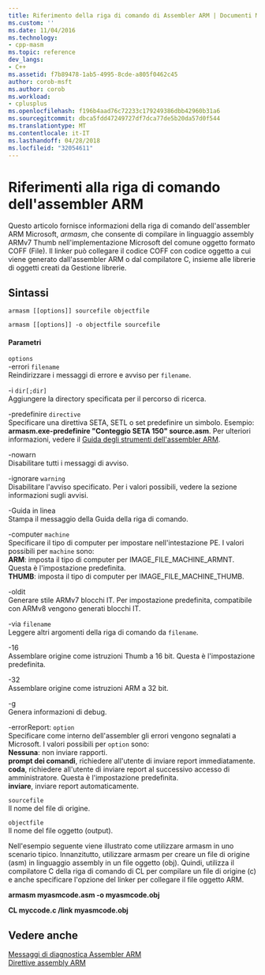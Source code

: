 ```yaml
---
title: Riferimento della riga di comando di Assembler ARM | Documenti Microsoft
ms.custom: ''
ms.date: 11/04/2016
ms.technology:
- cpp-masm
ms.topic: reference
dev_langs:
- C++
ms.assetid: f7b89478-1ab5-4995-8cde-a805f0462c45
author: corob-msft
ms.author: corob
ms.workload:
- cplusplus
ms.openlocfilehash: f196b4aad76c72233c179249386dbb42960b31a6
ms.sourcegitcommit: dbca5fdd47249727df7dca77de5b20da57d0f544
ms.translationtype: MT
ms.contentlocale: it-IT
ms.lasthandoff: 04/28/2018
ms.locfileid: "32054611"
---
```

# <a name="arm-assembler-command-line-reference"></a>Riferimenti alla riga di comando dell'assembler ARM
Questo articolo fornisce informazioni della riga di comando dell'assembler ARM Microsoft, *armasm*, che consente di compilare in linguaggio assembly ARMv7 Thumb nell'implementazione Microsoft del comune oggetto formato COFF (File). Il linker può collegare il codice COFF con codice oggetto a cui viene generato dall'assembler ARM o dal compilatore C, insieme alle librerie di oggetti creati da Gestione librerie.  
  
## <a name="syntax"></a>Sintassi  
  
```  
armasm [[options]] sourcefile objectfile  
```  
  
```  
armasm [[options]] -o objectfile sourcefile  
```  
  
#### <a name="parameters"></a>Parametri  
 `options`  
 -errori `filename`  
 Reindirizzare i messaggi di errore e avviso per `filename`.  
  
 -i `dir[;dir]`  
 Aggiungere la directory specificata per il percorso di ricerca.  
  
 -predefinire `directive`  
 Specificare una direttiva SETA, SETL o set predefinire un simbolo. Esempio: **armasm.exe-predefinire "Conteggio SETA 150" source.asm**. Per ulteriori informazioni, vedere il [Guida degli strumenti dell'assembler ARM](http://go.microsoft.com/fwlink/p/?linkid=246102).  
  
 -nowarn  
 Disabilitare tutti i messaggi di avviso.  
  
 -ignorare `warning`  
 Disabilitare l'avviso specificato. Per i valori possibili, vedere la sezione informazioni sugli avvisi.  
  
 -Guida in linea  
 Stampa il messaggio della Guida della riga di comando.  
  
 -computer `machine`  
 Specificare il tipo di computer per impostare nell'intestazione PE.  I valori possibili per `machine` sono:  
**ARM**: imposta il tipo di computer per IMAGE_FILE_MACHINE_ARMNT. Questa è l'impostazione predefinita.   
**THUMB**: imposta il tipo di computer per IMAGE_FILE_MACHINE_THUMB.  
  
 -oldit  
 Generare stile ARMv7 blocchi IT.  Per impostazione predefinita, compatibile con ARMv8 vengono generati blocchi IT.  
  
 -via `filename`  
 Leggere altri argomenti della riga di comando da `filename`.  
  
 -16  
 Assemblare origine come istruzioni Thumb a 16 bit.  Questa è l'impostazione predefinita.  
  
 -32  
 Assemblare origine come istruzioni ARM a 32 bit.  
  
 -g  
 Genera informazioni di debug.  
  
 -errorReport: `option`  
 Specificare come interno dell'assembler gli errori vengono segnalati a Microsoft.  I valori possibili per `option` sono:   
**Nessuna**: non inviare rapporti.   
**prompt dei comandi**, richiedere all'utente di inviare report immediatamente.   
**coda**, richiedere all'utente di inviare report al successivo accesso di amministratore. Questa è l'impostazione predefinita.   
**inviare**, inviare report automaticamente.  
  
 `sourcefile`  
 Il nome del file di origine.  
  
 `objectfile`  
 Il nome del file oggetto (output).  
  
 Nell'esempio seguente viene illustrato come utilizzare armasm in uno scenario tipico. Innanzitutto, utilizzare armasm per creare un file di origine (asm) in linguaggio assembly in un file oggetto (obj). Quindi, utilizza il compilatore C della riga di comando di CL per compilare un file di origine (c) e anche specificare l'opzione del linker per collegare il file oggetto ARM.  
  
 **armasm myasmcode.asm -o myasmcode.obj**  
  
 **CL myccode.c /link myasmcode.obj**  
  
## <a name="see-also"></a>Vedere anche  
 [Messaggi di diagnostica Assembler ARM](../../assembler/arm/arm-assembler-diagnostic-messages.md)   
 [Direttive assembly ARM](../../assembler/arm/arm-assembler-directives.md)